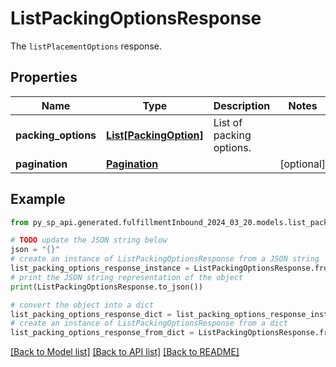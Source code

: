 # ListPackingOptionsResponse

The `listPlacementOptions` response.

## Properties

Name | Type | Description | Notes
------------ | ------------- | ------------- | -------------
**packing_options** | [**List[PackingOption]**](PackingOption.md) | List of packing options. | 
**pagination** | [**Pagination**](Pagination.md) |  | [optional] 

## Example

```python
from py_sp_api.generated.fulfillmentInbound_2024_03_20.models.list_packing_options_response import ListPackingOptionsResponse

# TODO update the JSON string below
json = "{}"
# create an instance of ListPackingOptionsResponse from a JSON string
list_packing_options_response_instance = ListPackingOptionsResponse.from_json(json)
# print the JSON string representation of the object
print(ListPackingOptionsResponse.to_json())

# convert the object into a dict
list_packing_options_response_dict = list_packing_options_response_instance.to_dict()
# create an instance of ListPackingOptionsResponse from a dict
list_packing_options_response_from_dict = ListPackingOptionsResponse.from_dict(list_packing_options_response_dict)
```
[[Back to Model list]](../README.md#documentation-for-models) [[Back to API list]](../README.md#documentation-for-api-endpoints) [[Back to README]](../README.md)


